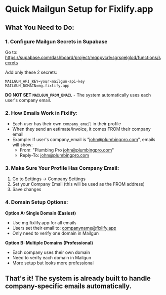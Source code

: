 # Quick Mailgun Setup for Fixlify.app

## What You Need to Do:

### 1. Configure Mailgun Secrets in Supabase
Go to: https://supabase.com/dashboard/project/mqppvcrlvsgrsqelglod/functions/secrets

Add only these 2 secrets:
```
MAILGUN_API_KEY=your-mailgun-api-key
MAILGUN_DOMAIN=mg.fixlify.app
```

**DO NOT SET `MAILGUN_FROM_EMAIL`** - The system automatically uses each user's company email.

### 2. How Emails Work in Fixlify:
- Each user has their own `company_email` in their profile
- When they send an estimate/invoice, it comes FROM their company email
- Example: If user's company_email is "john@plumbingpro.com", emails will show:
  - From: "Plumbing Pro <john@plumbingpro.com>"
  - Reply-To: john@plumbingpro.com

### 3. Make Sure Your Profile Has Company Email:
1. Go to Settings → Company Settings
2. Set your Company Email (this will be used as the FROM address)
3. Save changes

### 4. Domain Setup Options:

**Option A: Single Domain (Easiest)**
- Use mg.fixlify.app for all emails
- Users set their email to: companyname@fixlify.app
- Only need to verify one domain in Mailgun

**Option B: Multiple Domains (Professional)**
- Each company uses their own domain
- Need to verify each domain in Mailgun
- More setup but looks more professional

## That's it! The system is already built to handle company-specific emails automatically.
